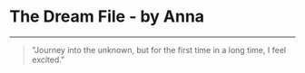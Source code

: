 # The Dream File - by Anna

---

> "Journey into the unknown, but for the first time in a long time, I feel excited."
> 